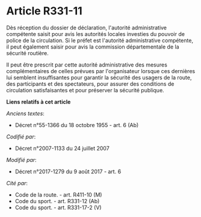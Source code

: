 # Article R331-11

Dès réception du dossier de déclaration, l'autorité administrative compétente saisit pour avis les autorités locales
investies du pouvoir de police de la circulation. Si le préfet est l'autorité administrative compétente, il peut également
saisir pour avis la commission départementale de la sécurité routière.

Il peut être prescrit par cette autorité administrative des mesures complémentaires de celles prévues par l'organisateur
lorsque ces dernières lui semblent insuffisantes pour garantir la sécurité des usagers de la route, des participants et des
spectateurs, pour assurer des conditions de circulation satisfaisantes et pour préserver la sécurité publique.

**Liens relatifs à cet article**

_Anciens textes_:

  - Décret n°55-1366 du 18 octobre 1955 - art. 6 (Ab)

_Codifié par_:

  - Décret n°2007-1133 du 24 juillet 2007

_Modifié par_:

  - Décret n°2017-1279 du 9 août 2017 - art. 6

_Cité par_:

  - Code de la route. - art. R411-10 (M)
  - Code du sport. - art. R331-12 (Ab)
  - Code du sport. - art. R331-17-2 (V)
